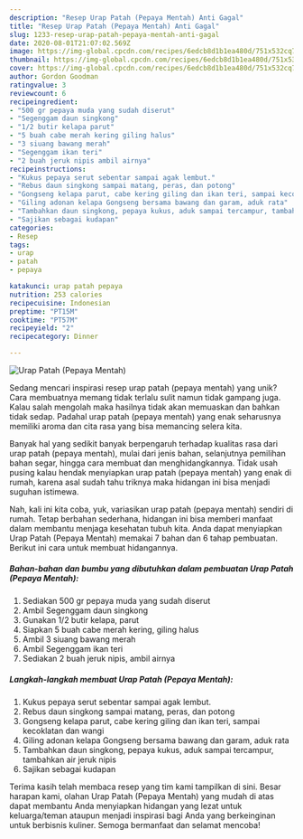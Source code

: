 ```yaml
---
description: "Resep Urap Patah (Pepaya Mentah) Anti Gagal"
title: "Resep Urap Patah (Pepaya Mentah) Anti Gagal"
slug: 1233-resep-urap-patah-pepaya-mentah-anti-gagal
date: 2020-08-01T21:07:02.569Z
image: https://img-global.cpcdn.com/recipes/6edcb8d1b1ea480d/751x532cq70/urap-patah-pepaya-mentah-foto-resep-utama.jpg
thumbnail: https://img-global.cpcdn.com/recipes/6edcb8d1b1ea480d/751x532cq70/urap-patah-pepaya-mentah-foto-resep-utama.jpg
cover: https://img-global.cpcdn.com/recipes/6edcb8d1b1ea480d/751x532cq70/urap-patah-pepaya-mentah-foto-resep-utama.jpg
author: Gordon Goodman
ratingvalue: 3
reviewcount: 6
recipeingredient:
- "500 gr pepaya muda yang sudah diserut"
- "Segenggam daun singkong"
- "1/2 butir kelapa parut"
- "5 buah cabe merah kering giling halus"
- "3 siuang bawang merah"
- "Segenggam ikan teri"
- "2 buah jeruk nipis ambil airnya"
recipeinstructions:
- "Kukus pepaya serut sebentar sampai agak lembut."
- "Rebus daun singkong sampai matang, peras, dan potong"
- "Gongseng kelapa parut, cabe kering giling dan ikan teri, sampai kecoklatan dan wangi"
- "Giling adonan kelapa Gongseng bersama bawang dan garam, aduk rata"
- "Tambahkan daun singkong, pepaya kukus, aduk sampai tercampur, tambahkan air jeruk nipis"
- "Sajikan sebagai kudapan"
categories:
- Resep
tags:
- urap
- patah
- pepaya

katakunci: urap patah pepaya 
nutrition: 253 calories
recipecuisine: Indonesian
preptime: "PT15M"
cooktime: "PT57M"
recipeyield: "2"
recipecategory: Dinner

---
```



![Urap Patah (Pepaya Mentah)](https://img-global.cpcdn.com/recipes/6edcb8d1b1ea480d/751x532cq70/urap-patah-pepaya-mentah-foto-resep-utama.jpg)

Sedang mencari inspirasi resep urap patah (pepaya mentah) yang unik? Cara membuatnya memang tidak terlalu sulit namun tidak gampang juga. Kalau salah mengolah maka hasilnya tidak akan memuaskan dan bahkan tidak sedap. Padahal urap patah (pepaya mentah) yang enak seharusnya memiliki aroma dan cita rasa yang bisa memancing selera kita.

Banyak hal yang sedikit banyak berpengaruh terhadap kualitas rasa dari urap patah (pepaya mentah), mulai dari jenis bahan, selanjutnya pemilihan bahan segar, hingga cara membuat dan menghidangkannya. Tidak usah pusing kalau hendak menyiapkan urap patah (pepaya mentah) yang enak di rumah, karena asal sudah tahu triknya maka hidangan ini bisa menjadi suguhan istimewa.




Nah, kali ini kita coba, yuk, variasikan urap patah (pepaya mentah) sendiri di rumah. Tetap berbahan sederhana, hidangan ini bisa memberi manfaat dalam membantu menjaga kesehatan tubuh kita. Anda dapat menyiapkan Urap Patah (Pepaya Mentah) memakai 7 bahan dan 6 tahap pembuatan. Berikut ini cara untuk membuat hidangannya.

<!--inarticleads1-->

##### Bahan-bahan dan bumbu yang dibutuhkan dalam pembuatan Urap Patah (Pepaya Mentah):

1. Sediakan 500 gr pepaya muda yang sudah diserut
1. Ambil Segenggam daun singkong
1. Gunakan 1/2 butir kelapa, parut
1. Siapkan 5 buah cabe merah kering, giling halus
1. Ambil 3 siuang bawang merah
1. Ambil Segenggam ikan teri
1. Sediakan 2 buah jeruk nipis, ambil airnya




<!--inarticleads2-->

##### Langkah-langkah membuat Urap Patah (Pepaya Mentah):

1. Kukus pepaya serut sebentar sampai agak lembut.
1. Rebus daun singkong sampai matang, peras, dan potong
1. Gongseng kelapa parut, cabe kering giling dan ikan teri, sampai kecoklatan dan wangi
1. Giling adonan kelapa Gongseng bersama bawang dan garam, aduk rata
1. Tambahkan daun singkong, pepaya kukus, aduk sampai tercampur, tambahkan air jeruk nipis
1. Sajikan sebagai kudapan




Terima kasih telah membaca resep yang tim kami tampilkan di sini. Besar harapan kami, olahan Urap Patah (Pepaya Mentah) yang mudah di atas dapat membantu Anda menyiapkan hidangan yang lezat untuk keluarga/teman ataupun menjadi inspirasi bagi Anda yang berkeinginan untuk berbisnis kuliner. Semoga bermanfaat dan selamat mencoba!
